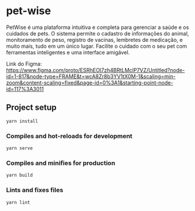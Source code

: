 # pet-wise
PetWise é uma plataforma intuitiva e completa para gerenciar a saúde e os cuidados de pets. O sistema permite o cadastro de informações do animal, monitoramento de peso, registro de vacinas, lembretes de medicação, e muito mais, tudo em um único lugar. Facilite o cuidado com o seu pet com ferramentas inteligentes e uma interface amigável.

Link do Figma: https://www.figma.com/proto/ESRhEOl7zh4BRtLMclP7VZ/Untitled?node-id=1-817&node-type=FRAME&t=wcA8Zr8b3YV1tX0M-1&scaling=min-zoom&content-scaling=fixed&page-id=0%3A1&starting-point-node-id=117%3A3011

## Project setup
```
yarn install
```

### Compiles and hot-reloads for development
```
yarn serve
```

### Compiles and minifies for production
```
yarn build
```

### Lints and fixes files
```
yarn lint
```
